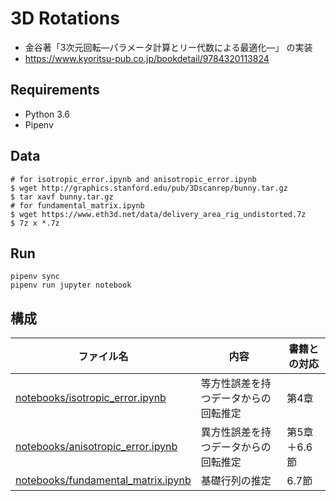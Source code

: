 # 3D Rotations
- 金谷著「3次元回転―パラメータ計算とリー代数による最適化―」 の実装
- https://www.kyoritsu-pub.co.jp/bookdetail/9784320113824

## Requirements
- Python 3.6
- Pipenv

## Data

```terminal
# for isotropic_error.ipynb and anisotropic_error.ipynb
$ wget http://graphics.stanford.edu/pub/3Dscanrep/bunny.tar.gz
$ tar xavf bunny.tar.gz
# for fundamental_matrix.ipynb
$ wget https://www.eth3d.net/data/delivery_area_rig_undistorted.7z
$ 7z x *.7z
```

## Run

```terminal
pipenv sync
pipenv run jupyter notebook
```

## 構成

|ファイル名|内容|書籍との対応
|----------|----|------------
|[notebooks/isotropic\_error.ipynb](https://github.com/eduidl/3d-rotations/blob/master/notebooks/isotropic_error.ipynb)|等方性誤差を持つデータからの回転推定|第4章
|[notebooks/anisotropic\_error.ipynb](https://github.com/eduidl/3d-rotations/blob/master/notebooks/anisotropic_error.ipynb)|異方性誤差を持つデータからの回転推定|第5章＋6.6節
|[notebooks/fundamental\_matrix.ipynb](https://github.com/eduidl/3d-rotations/blob/master/notebooks/fundamental_matrix.ipynb)|基礎行列の推定|6.7節

